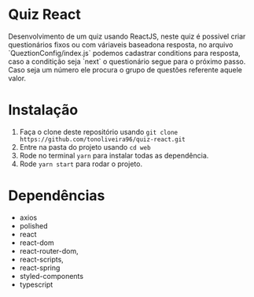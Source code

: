 <h1>Quiz React</h1>
<p>Desenvolvimento de um quiz usando ReactJS, neste quiz é possivel criar questionários fixos ou com váriaveis baseadona resposta, no arquivo `QueztionConfig/index.js` podemos cadastrar conditions para resposta, caso a conditição seja `next` o questionário segue para o próximo passo. Caso seja um número ele procura o grupo de questões referente aquele valor.</p>

# Instalação
1. Faça o clone deste repositório usando `git clone https://github.com/tonoliveira96/quiz-react.git`
2. Entre na pasta do projeto usando `cd web`
3. Rode no terminal `yarn` para instalar todas as dependência.
4. Rode `yarn start` para rodar o projeto.

# Dependências
  * axios
  * polished
  * react
  * react-dom
  * react-router-dom,
  * react-scripts,
  * react-spring
  * styled-components
  * typescript
